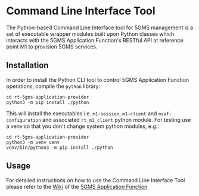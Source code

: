 # Command Line Interface Tool

The Python-based Command Line Interface tool for 5GMS management is a set of executable wrapper modules built upon
Python classes which interacts with the 5GMS Application Function's RESTful API at reference point M1 to provision 5GMS
services.

## Installation

In order to install the Python CLI tool to control 5GMS Application Function operations, compile the `python` library:

```
cd rt-5gms-application-provider
python3 -m pip install ./python
```

This will install the executables i.e. `m1-session`, `m1-client` and `msaf-configuration` and associated `rt_m1_client`
python module.
For testing use a venv so that you don't change system python modules, e.g.:

```
cd rt-5gms-application-provider
python3 -m venv venv
venv/bin/python3 -m pip install ./python
```

## Usage

For detailed instructions on how to use the Command Line Interface Tool please refer to
the [Wiki](https://github.com/5G-MAG/rt-5gms-application-function/wiki) of
the [5GMS Application Function](https://github.com/5G-MAG/rt-5gms-application-function)
